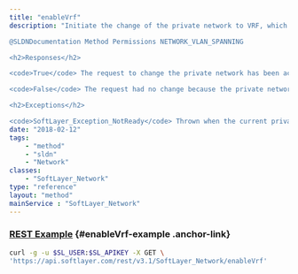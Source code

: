 ```yaml
---
title: "enableVrf"
description: "Initiate the change of the private network to VRF, which will cause a brief private network outage. 

@SLDNDocumentation Method Permissions NETWORK_VLAN_SPANNING 

<h2>Responses</h2> 

<code>True</code> The request to change the private network has been accepted and the change will begin immediately. 

<code>False</code> The request had no change because the private network is already in a VRF or in the process of converting to VRF. 

<h2>Exceptions</h2> 

<code>SoftLayer_Exception_NotReady</code> Thrown when the current private network cannot be converted to VRF without specialized assistance. "
date: "2018-02-12"
tags:
    - "method"
    - "sldn"
    - "Network"
classes:
    - "SoftLayer_Network"
type: "reference"
layout: "method"
mainService : "SoftLayer_Network"
---
```


### [REST Example](#enableVrf-example) <a href="/article/rest/"><i class="fas fa-question"></i></a> {#enableVrf-example .anchor-link} 
```bash
curl -g -u $SL_USER:$SL_APIKEY -X GET \
'https://api.softlayer.com/rest/v3.1/SoftLayer_Network/enableVrf'
```
